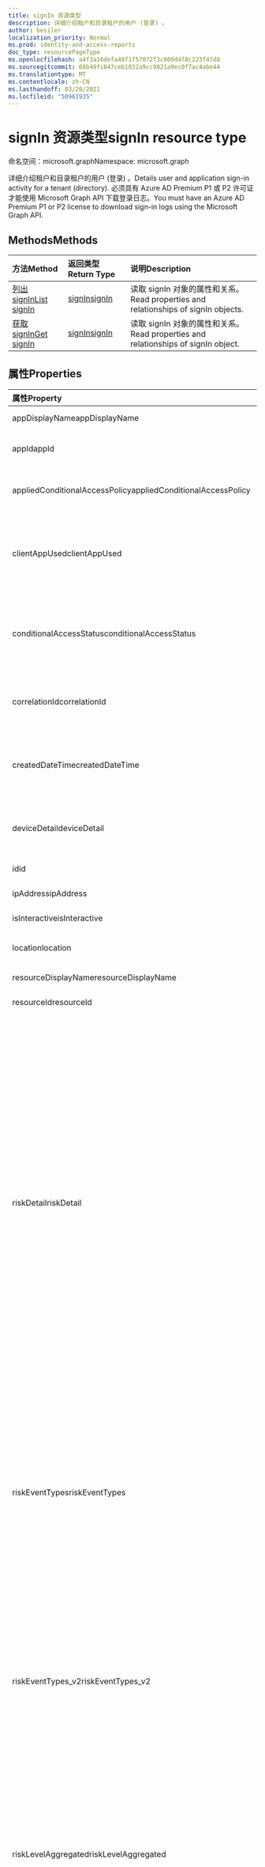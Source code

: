 ```yaml
---
title: signIn 资源类型
description: 详细介绍租户和目录租户的用户 (登录) 。
author: besiler
localization_priority: Normal
ms.prod: identity-and-access-reports
doc_type: resourcePageType
ms.openlocfilehash: a4f3a16defa48f1f57072f3c009d4f8c223f47d8
ms.sourcegitcommit: 68b49fc847ceb1032a9cc9821a9ec0f7ac4abe44
ms.translationtype: MT
ms.contentlocale: zh-CN
ms.lasthandoff: 03/20/2021
ms.locfileid: "50961935"
---
```

# <a name="signin-resource-type"></a><span data-ttu-id="75a3d-103">signIn 资源类型</span><span class="sxs-lookup"><span data-stu-id="75a3d-103">signIn resource type</span></span>

<span data-ttu-id="75a3d-104">命名空间：microsoft.graph</span><span class="sxs-lookup"><span data-stu-id="75a3d-104">Namespace: microsoft.graph</span></span>

<span data-ttu-id="75a3d-105">详细介绍租户和目录租户的用户 (登录) 。</span><span class="sxs-lookup"><span data-stu-id="75a3d-105">Details user and application sign-in activity for a tenant (directory).</span></span> <span data-ttu-id="75a3d-106">必须具有 Azure AD Premium P1 或 P2 许可证才能使用 Microsoft Graph API 下载登录日志。</span><span class="sxs-lookup"><span data-stu-id="75a3d-106">You must have an Azure AD Premium P1 or P2 license to download sign-in logs using the Microsoft Graph API.</span></span>

## <a name="methods"></a><span data-ttu-id="75a3d-107">Methods</span><span class="sxs-lookup"><span data-stu-id="75a3d-107">Methods</span></span>

| <span data-ttu-id="75a3d-108">方法</span><span class="sxs-lookup"><span data-stu-id="75a3d-108">Method</span></span>           | <span data-ttu-id="75a3d-109">返回类型</span><span class="sxs-lookup"><span data-stu-id="75a3d-109">Return Type</span></span>    |<span data-ttu-id="75a3d-110">说明</span><span class="sxs-lookup"><span data-stu-id="75a3d-110">Description</span></span>|
|:---------------|:--------|:----------|
|[<span data-ttu-id="75a3d-111">列出 signIn</span><span class="sxs-lookup"><span data-stu-id="75a3d-111">List signIn</span></span>](../api/signin-list.md) | [<span data-ttu-id="75a3d-112">signIn</span><span class="sxs-lookup"><span data-stu-id="75a3d-112">signIn</span></span>](signin.md) |<span data-ttu-id="75a3d-113">读取 signIn 对象的属性和关系。</span><span class="sxs-lookup"><span data-stu-id="75a3d-113">Read properties and relationships of signIn objects.</span></span>|
|[<span data-ttu-id="75a3d-114">获取 signIn</span><span class="sxs-lookup"><span data-stu-id="75a3d-114">Get signIn</span></span>](../api/signin-get.md) | [<span data-ttu-id="75a3d-115">signIn</span><span class="sxs-lookup"><span data-stu-id="75a3d-115">signIn</span></span>](signin.md) |<span data-ttu-id="75a3d-116">读取 signIn 对象的属性和关系。</span><span class="sxs-lookup"><span data-stu-id="75a3d-116">Read properties and relationships of signIn object.</span></span>|

## <a name="properties"></a><span data-ttu-id="75a3d-117">属性</span><span class="sxs-lookup"><span data-stu-id="75a3d-117">Properties</span></span>
| <span data-ttu-id="75a3d-118">属性</span><span class="sxs-lookup"><span data-stu-id="75a3d-118">Property</span></span>     | <span data-ttu-id="75a3d-119">类型</span><span class="sxs-lookup"><span data-stu-id="75a3d-119">Type</span></span>   |<span data-ttu-id="75a3d-120">说明</span><span class="sxs-lookup"><span data-stu-id="75a3d-120">Description</span></span>|
|:---------------|:--------|:----------|
|<span data-ttu-id="75a3d-121">appDisplayName</span><span class="sxs-lookup"><span data-stu-id="75a3d-121">appDisplayName</span></span>|<span data-ttu-id="75a3d-122">String</span><span class="sxs-lookup"><span data-stu-id="75a3d-122">String</span></span>|<span data-ttu-id="75a3d-123">Azure 门户中显示的应用名称。</span><span class="sxs-lookup"><span data-stu-id="75a3d-123">App name displayed in the Azure Portal.</span></span>|
|<span data-ttu-id="75a3d-124">appId</span><span class="sxs-lookup"><span data-stu-id="75a3d-124">appId</span></span>|<span data-ttu-id="75a3d-125">String</span><span class="sxs-lookup"><span data-stu-id="75a3d-125">String</span></span>|<span data-ttu-id="75a3d-126">表示 Azure Active Directory 中的应用 ID 的唯一 GUID。</span><span class="sxs-lookup"><span data-stu-id="75a3d-126">Unique GUID representing the app ID in the Azure Active Directory.</span></span>|
|<span data-ttu-id="75a3d-127">appliedConditionalAccessPolicy</span><span class="sxs-lookup"><span data-stu-id="75a3d-127">appliedConditionalAccessPolicy</span></span>|<span data-ttu-id="75a3d-128">[appliedConditionalAccessPolicy](appliedconditionalaccesspolicy.md) 集合</span><span class="sxs-lookup"><span data-stu-id="75a3d-128">[appliedConditionalAccessPolicy](appliedconditionalaccesspolicy.md) collection</span></span>|<span data-ttu-id="75a3d-129">提供由相应登录活动触发的条件访问策略列表。</span><span class="sxs-lookup"><span data-stu-id="75a3d-129">Provides a list of conditional access policies that are triggered by the corresponding sign-in activity.</span></span>|
|<span data-ttu-id="75a3d-130">clientAppUsed</span><span class="sxs-lookup"><span data-stu-id="75a3d-130">clientAppUsed</span></span>|<span data-ttu-id="75a3d-131">String</span><span class="sxs-lookup"><span data-stu-id="75a3d-131">String</span></span>|<span data-ttu-id="75a3d-132">标识用于登录活动的旧客户端。</span><span class="sxs-lookup"><span data-stu-id="75a3d-132">Identifies the legacy client used for sign-in activity.</span></span>  <span data-ttu-id="75a3d-133">包括 `Browser` `Exchange Active Sync` `modern clients` `IMAP` 、、、、、 `MAPI` `SMTP` 和 `POP` 。</span><span class="sxs-lookup"><span data-stu-id="75a3d-133">Includes `Browser`, `Exchange Active Sync`, `modern clients`, `IMAP`, `MAPI`, `SMTP`, and `POP`.</span></span>|
|<span data-ttu-id="75a3d-134">conditionalAccessStatus</span><span class="sxs-lookup"><span data-stu-id="75a3d-134">conditionalAccessStatus</span></span>|<span data-ttu-id="75a3d-135">conditionalAccessStatus</span><span class="sxs-lookup"><span data-stu-id="75a3d-135">conditionalAccessStatus</span></span>| <span data-ttu-id="75a3d-136">报告已激活的条件访问策略的状态。</span><span class="sxs-lookup"><span data-stu-id="75a3d-136">Reports status of an activated conditional access policy.</span></span> <span data-ttu-id="75a3d-137">可能的值是 `success` `failure` ：、、 `notApplied` 和 `unknownFutureValue` 。</span><span class="sxs-lookup"><span data-stu-id="75a3d-137">Possible values are: `success`, `failure`, `notApplied`, and `unknownFutureValue`.</span></span>|
|<span data-ttu-id="75a3d-138">correlationId</span><span class="sxs-lookup"><span data-stu-id="75a3d-138">correlationId</span></span>|<span data-ttu-id="75a3d-139">String</span><span class="sxs-lookup"><span data-stu-id="75a3d-139">String</span></span>|<span data-ttu-id="75a3d-140">启动登录时从客户端发送的请求 ID;用于解决登录活动问题。</span><span class="sxs-lookup"><span data-stu-id="75a3d-140">The request ID sent from the client when the sign-in is initiated; used to troubleshoot sign-in activity.</span></span>|
|<span data-ttu-id="75a3d-141">createdDateTime</span><span class="sxs-lookup"><span data-stu-id="75a3d-141">createdDateTime</span></span>|<span data-ttu-id="75a3d-142">DateTimeOffset</span><span class="sxs-lookup"><span data-stu-id="75a3d-142">DateTimeOffset</span></span>|<span data-ttu-id="75a3d-143">启动登录 (UTC) 日期和时间。</span><span class="sxs-lookup"><span data-stu-id="75a3d-143">Date and time (UTC) the sign-in was initiated.</span></span> <span data-ttu-id="75a3d-144">示例：2014 年 1 月 1 日午夜报告为 `2014-01-01T00:00:00Z` 。</span><span class="sxs-lookup"><span data-stu-id="75a3d-144">Example: midnight on Jan 1, 2014 is reported as `2014-01-01T00:00:00Z`.</span></span>|
|<span data-ttu-id="75a3d-145">deviceDetail</span><span class="sxs-lookup"><span data-stu-id="75a3d-145">deviceDetail</span></span>|[<span data-ttu-id="75a3d-146">deviceDetail</span><span class="sxs-lookup"><span data-stu-id="75a3d-146">deviceDetail</span></span>](devicedetail.md)|<span data-ttu-id="75a3d-147">发生登录的设备信息;包括设备 ID、操作系统和浏览器。</span><span class="sxs-lookup"><span data-stu-id="75a3d-147">Device information from where the sign-in occurred; includes device ID, operating system, and browser.</span></span> |
|<span data-ttu-id="75a3d-148">id</span><span class="sxs-lookup"><span data-stu-id="75a3d-148">id</span></span>|<span data-ttu-id="75a3d-149">String</span><span class="sxs-lookup"><span data-stu-id="75a3d-149">String</span></span>|<span data-ttu-id="75a3d-150">表示登录活动的唯一 ID。</span><span class="sxs-lookup"><span data-stu-id="75a3d-150">Unique ID representing the sign-in activity.</span></span>|
|<span data-ttu-id="75a3d-151">ipAddress</span><span class="sxs-lookup"><span data-stu-id="75a3d-151">ipAddress</span></span>|<span data-ttu-id="75a3d-152">String</span><span class="sxs-lookup"><span data-stu-id="75a3d-152">String</span></span>|<span data-ttu-id="75a3d-153">用于登录的客户端的 IP 地址。</span><span class="sxs-lookup"><span data-stu-id="75a3d-153">IP address of the client used to sign in.</span></span>|
|<span data-ttu-id="75a3d-154">isInteractive</span><span class="sxs-lookup"><span data-stu-id="75a3d-154">isInteractive</span></span>|<span data-ttu-id="75a3d-155">Boolean</span><span class="sxs-lookup"><span data-stu-id="75a3d-155">Boolean</span></span>|<span data-ttu-id="75a3d-156">指示登录是否交互。</span><span class="sxs-lookup"><span data-stu-id="75a3d-156">Indicates if a sign-in is interactive or not.</span></span>|
|<span data-ttu-id="75a3d-157">location</span><span class="sxs-lookup"><span data-stu-id="75a3d-157">location</span></span>|[<span data-ttu-id="75a3d-158">signInLocation</span><span class="sxs-lookup"><span data-stu-id="75a3d-158">signInLocation</span></span>](signinlocation.md)|<span data-ttu-id="75a3d-159">提供登录源自的城市、州和国家/地区代码。</span><span class="sxs-lookup"><span data-stu-id="75a3d-159">Provides the city, state, and country code where the sign-in originated.</span></span>|
|<span data-ttu-id="75a3d-160">resourceDisplayName</span><span class="sxs-lookup"><span data-stu-id="75a3d-160">resourceDisplayName</span></span>|<span data-ttu-id="75a3d-161">String</span><span class="sxs-lookup"><span data-stu-id="75a3d-161">String</span></span>|<span data-ttu-id="75a3d-162">用户登录的资源的名称。</span><span class="sxs-lookup"><span data-stu-id="75a3d-162">Name of the resource the user signed into.</span></span>|
|<span data-ttu-id="75a3d-163">resourceId</span><span class="sxs-lookup"><span data-stu-id="75a3d-163">resourceId</span></span>|<span data-ttu-id="75a3d-164">String</span><span class="sxs-lookup"><span data-stu-id="75a3d-164">String</span></span>|<span data-ttu-id="75a3d-165">用户登录的资源的 ID。</span><span class="sxs-lookup"><span data-stu-id="75a3d-165">ID of the resource that the user signed into.</span></span>|
|<span data-ttu-id="75a3d-166">riskDetail</span><span class="sxs-lookup"><span data-stu-id="75a3d-166">riskDetail</span></span>|<span data-ttu-id="75a3d-167">riskDetail</span><span class="sxs-lookup"><span data-stu-id="75a3d-167">riskDetail</span></span>|<span data-ttu-id="75a3d-168">提供风险用户、登录或风险事件的特定状态背后的“原因”。</span><span class="sxs-lookup"><span data-stu-id="75a3d-168">Provides the 'reason' behind a specific state of a risky user, sign-in or a risk event.</span></span> <span data-ttu-id="75a3d-169">可取值包括：`none`、`adminGeneratedTemporaryPassword`、`userPerformedSecuredPasswordChange`、`userPerformedSecuredPasswordReset`、`adminConfirmedSigninSafe`、`aiConfirmedSigninSafe`、`userPassedMFADrivenByRiskBasedPolicy`、`adminDismissedAllRiskForUser`、`adminConfirmedSigninCompromised`、`unknownFutureValue`。</span><span class="sxs-lookup"><span data-stu-id="75a3d-169">The possible values are: `none`, `adminGeneratedTemporaryPassword`, `userPerformedSecuredPasswordChange`, `userPerformedSecuredPasswordReset`, `adminConfirmedSigninSafe`, `aiConfirmedSigninSafe`, `userPassedMFADrivenByRiskBasedPolicy`, `adminDismissedAllRiskForUser`, `adminConfirmedSigninCompromised`, `unknownFutureValue`.</span></span> <span data-ttu-id="75a3d-170">值 `none` 表示到目前为止尚未对用户或登录执行任何操作。</span><span class="sxs-lookup"><span data-stu-id="75a3d-170">The value `none` means that no action has been performed on the user or sign-in so far.</span></span> <br><span data-ttu-id="75a3d-171">**注意：** 此属性的详细信息需要 Azure AD Premium P2 许可证。</span><span class="sxs-lookup"><span data-stu-id="75a3d-171">**Note:** Details for this property require an Azure AD Premium P2 license.</span></span> <span data-ttu-id="75a3d-172">其他许可证返回值 `hidden` 。</span><span class="sxs-lookup"><span data-stu-id="75a3d-172">Other licenses return the value `hidden`.</span></span>|
|<span data-ttu-id="75a3d-173">riskEventTypes</span><span class="sxs-lookup"><span data-stu-id="75a3d-173">riskEventTypes</span></span>|<span data-ttu-id="75a3d-174">riskEventType 集合</span><span class="sxs-lookup"><span data-stu-id="75a3d-174">riskEventType collection</span></span>|<span data-ttu-id="75a3d-175">与登录相关的风险事件类型。</span><span class="sxs-lookup"><span data-stu-id="75a3d-175">Risk event types associated with the sign-in.</span></span> <span data-ttu-id="75a3d-176">可取值为：`unlikelyTravel`、`anonymizedIPAddress`、`maliciousIPAddress`、`unfamiliarFeatures`、`malwareInfectedIPAddress`、`suspiciousIPAddress`、`leakedCredentials`、`investigationsThreatIntelligence`、`generic` 和 `unknownFutureValue`。</span><span class="sxs-lookup"><span data-stu-id="75a3d-176">The possible values are: `unlikelyTravel`, `anonymizedIPAddress`, `maliciousIPAddress`, `unfamiliarFeatures`, `malwareInfectedIPAddress`, `suspiciousIPAddress`, `leakedCredentials`, `investigationsThreatIntelligence`,  `generic`, and `unknownFutureValue`.</span></span>|
|<span data-ttu-id="75a3d-177">riskEventTypes_v2</span><span class="sxs-lookup"><span data-stu-id="75a3d-177">riskEventTypes_v2</span></span>|<span data-ttu-id="75a3d-178">String collection</span><span class="sxs-lookup"><span data-stu-id="75a3d-178">String collection</span></span>|<span data-ttu-id="75a3d-179">与登录关联的风险事件类型列表。</span><span class="sxs-lookup"><span data-stu-id="75a3d-179">The list of risk event types associated with the sign-in.</span></span> <span data-ttu-id="75a3d-180">可能的值 `unlikelyTravel` `anonymizedIPAddress` `maliciousIPAddress` ：、、、、、、、、 `unfamiliarFeatures` `malwareInfectedIPAddress` `suspiciousIPAddress` 或 `leakedCredentials` `investigationsThreatIntelligence`  `generic` `unknownFutureValue` 。</span><span class="sxs-lookup"><span data-stu-id="75a3d-180">Possible values: `unlikelyTravel`, `anonymizedIPAddress`, `maliciousIPAddress`, `unfamiliarFeatures`, `malwareInfectedIPAddress`, `suspiciousIPAddress`, `leakedCredentials`, `investigationsThreatIntelligence`,  `generic`, or `unknownFutureValue`.</span></span>|
|<span data-ttu-id="75a3d-181">riskLevelAggregated</span><span class="sxs-lookup"><span data-stu-id="75a3d-181">riskLevelAggregated</span></span>|<span data-ttu-id="75a3d-182">riskLevel</span><span class="sxs-lookup"><span data-stu-id="75a3d-182">riskLevel</span></span>|<span data-ttu-id="75a3d-183">聚合的风险级别。</span><span class="sxs-lookup"><span data-stu-id="75a3d-183">Aggregated risk level.</span></span> <span data-ttu-id="75a3d-184">可取值为：`none`、`low`、`medium`、`high`、`hidden` 和 `unknownFutureValue`。</span><span class="sxs-lookup"><span data-stu-id="75a3d-184">The possible values are: `none`, `low`, `medium`, `high`, `hidden`, and `unknownFutureValue`.</span></span> <span data-ttu-id="75a3d-185">值 `hidden` 表示用户或登录未启用 Azure AD Identity Protection。</span><span class="sxs-lookup"><span data-stu-id="75a3d-185">The value `hidden` means the user or sign-in was not enabled for Azure AD Identity Protection.</span></span> <span data-ttu-id="75a3d-186">**注意：** 此属性的详细信息仅适用于 Azure AD Premium P2 客户。</span><span class="sxs-lookup"><span data-stu-id="75a3d-186">**Note:** Details for this property are only available for Azure AD Premium P2 customers.</span></span> <span data-ttu-id="75a3d-187">对于所有其他客户，将返回 `hidden`。</span><span class="sxs-lookup"><span data-stu-id="75a3d-187">All other customers will be returned `hidden`.</span></span>|
|<span data-ttu-id="75a3d-188">riskLevelDuringSignIn</span><span class="sxs-lookup"><span data-stu-id="75a3d-188">riskLevelDuringSignIn</span></span>|<span data-ttu-id="75a3d-189">riskLevel</span><span class="sxs-lookup"><span data-stu-id="75a3d-189">riskLevel</span></span>|<span data-ttu-id="75a3d-190">登录期间的风险级别。</span><span class="sxs-lookup"><span data-stu-id="75a3d-190">Risk level during sign-in.</span></span> <span data-ttu-id="75a3d-191">可取值为：`none`、`low`、`medium`、`high`、`hidden` 和 `unknownFutureValue`。</span><span class="sxs-lookup"><span data-stu-id="75a3d-191">The possible values are: `none`, `low`, `medium`, `high`, `hidden`, and `unknownFutureValue`.</span></span> <span data-ttu-id="75a3d-192">值 `hidden` 表示用户或登录未启用 Azure AD Identity Protection。</span><span class="sxs-lookup"><span data-stu-id="75a3d-192">The value `hidden` means the user or sign-in was not enabled for Azure AD Identity Protection.</span></span> <span data-ttu-id="75a3d-193">**注意：** 此属性的详细信息仅适用于 Azure AD Premium P2 客户。</span><span class="sxs-lookup"><span data-stu-id="75a3d-193">**Note:** Details for this property are only available for Azure AD Premium P2 customers.</span></span> <span data-ttu-id="75a3d-194">对于所有其他客户，将返回 `hidden`。</span><span class="sxs-lookup"><span data-stu-id="75a3d-194">All other customers will be returned `hidden`.</span></span>|
|<span data-ttu-id="75a3d-195">riskState</span><span class="sxs-lookup"><span data-stu-id="75a3d-195">riskState</span></span>|<span data-ttu-id="75a3d-196">riskState</span><span class="sxs-lookup"><span data-stu-id="75a3d-196">riskState</span></span>|<span data-ttu-id="75a3d-197">报告风险用户、登录或风险事件的状态。</span><span class="sxs-lookup"><span data-stu-id="75a3d-197">Reports status of the risky user, sign-in, or a risk event.</span></span> <span data-ttu-id="75a3d-198">可取值包括：`none`、`confirmedSafe`、`remediated`、`dismissed`、`atRisk`、`confirmedCompromised`、`unknownFutureValue`。</span><span class="sxs-lookup"><span data-stu-id="75a3d-198">The possible values are: `none`, `confirmedSafe`, `remediated`, `dismissed`, `atRisk`, `confirmedCompromised`, `unknownFutureValue`.</span></span>|
|<span data-ttu-id="75a3d-199">status</span><span class="sxs-lookup"><span data-stu-id="75a3d-199">status</span></span>|[<span data-ttu-id="75a3d-200">signInStatus</span><span class="sxs-lookup"><span data-stu-id="75a3d-200">signInStatus</span></span>](signinstatus.md)|<span data-ttu-id="75a3d-201">登录状态。</span><span class="sxs-lookup"><span data-stu-id="75a3d-201">Sign-in status.</span></span> <span data-ttu-id="75a3d-202">包括错误代码和错误描述 (登录失败时的错误) 。</span><span class="sxs-lookup"><span data-stu-id="75a3d-202">Includes the error code and description of the error (in case of a sign-in failure).</span></span>|
|<span data-ttu-id="75a3d-203">userDisplayName</span><span class="sxs-lookup"><span data-stu-id="75a3d-203">userDisplayName</span></span>|<span data-ttu-id="75a3d-204">String</span><span class="sxs-lookup"><span data-stu-id="75a3d-204">String</span></span>|<span data-ttu-id="75a3d-205">启动登录的用户的显示名称。</span><span class="sxs-lookup"><span data-stu-id="75a3d-205">Display name of the user that initiated the sign-in.</span></span>|
|<span data-ttu-id="75a3d-206">userId</span><span class="sxs-lookup"><span data-stu-id="75a3d-206">userId</span></span>|<span data-ttu-id="75a3d-207">String</span><span class="sxs-lookup"><span data-stu-id="75a3d-207">String</span></span>|<span data-ttu-id="75a3d-208">启动登录的用户的 ID。</span><span class="sxs-lookup"><span data-stu-id="75a3d-208">ID of the user that initiated the sign-in.</span></span>|
|<span data-ttu-id="75a3d-209">userPrincipalName</span><span class="sxs-lookup"><span data-stu-id="75a3d-209">userPrincipalName</span></span>|<span data-ttu-id="75a3d-210">String</span><span class="sxs-lookup"><span data-stu-id="75a3d-210">String</span></span>|<span data-ttu-id="75a3d-211">启动登录的用户的用户主体名称。</span><span class="sxs-lookup"><span data-stu-id="75a3d-211">User principal name of the user that initiated the sign-in.</span></span>|

## <a name="relationships"></a><span data-ttu-id="75a3d-212">关系</span><span class="sxs-lookup"><span data-stu-id="75a3d-212">Relationships</span></span>

<span data-ttu-id="75a3d-213">无</span><span class="sxs-lookup"><span data-stu-id="75a3d-213">None</span></span>


## <a name="json-representation"></a><span data-ttu-id="75a3d-214">JSON 表示形式</span><span class="sxs-lookup"><span data-stu-id="75a3d-214">JSON representation</span></span>

<span data-ttu-id="75a3d-215">下面是资源的 JSON 表示形式。</span><span class="sxs-lookup"><span data-stu-id="75a3d-215">Here is a JSON representation of the resource.</span></span>

<!-- {
  "blockType": "resource",
  "optionalProperties": [

  ],
  "@odata.type": "microsoft.graph.signIn"
}-->
```json
{
  "id": "String (identifier)",
  "createdDateTime": "String (timestamp)",
  "appDisplayName": "String",
  "appId": "String",
  "ipAddress": "String",
  "clientAppUsed": "String",
  "correlationId": "String",
  "conditionalAccessStatus": "string",
  "appliedConditionalAccessPolicy": [{"@odata.type": "microsoft.graph.appliedConditionalAccessPolicy"}],
  "isInteractive": "String",
  "deviceDetail": {"@odata.type": "microsoft.graph.deviceDetail"},
  "location": {"@odata.type": "microsoft.graph.signInLocation"},
  "riskDetail": "string",
  "riskLevelAggregated": "string",
  "riskLevelDuringSignIn": "string",
  "riskState": "string",
  "riskEventTypes": ["string"],
  "riskEventTypes_v2": ["String"],
  "resourceDisplayName": "string",
  "resourceId": "string",
  "status": {"@odata.type": "microsoft.graph.signInStatus"},
  "userDisplayName": "string",
  "userId": "string",
  "userPrincipalName": "string"
}

```

<!-- uuid: 8fcb5dbc-d5aa-4681-8e31-b001d5168d79
2015-10-25 14:57:30 UTC -->
<!-- {
  "type": "#page.annotation",
  "description": "signIn resource",
  "keywords": "",
  "section": "documentation",
  "tocPath": ""
}-->


